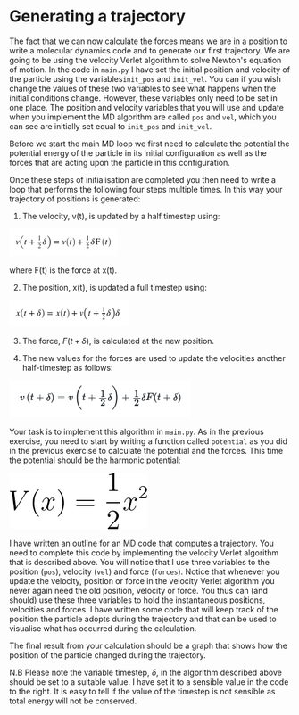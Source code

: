 # Generating a trajectory

The fact that we can now calculate the forces means we are in a position to write a molecular dynamics code and to generate our first trajectory.  We are going to be using the velocity Verlet algorithm to solve Newton's equation of motion.  In the code in `main.py` I have set the initial position and velocity of the particle using the variables`init_pos` and `init_vel`.  You can if you wish change the values of these two variables to see what happens when the initial conditions change.  However, these variables only need to be set in one place.  The position and velocity variables that you will use and update when you implement the MD algorithm are called `pos` and `vel`, which you can see are initially set equal to `init_pos` and `init_vel`.

Before we start the main MD loop we first need to calculate the potential the potential energy of the particle in its initial configuration as well as the forces that are acting upon the particle in this configuration.  

Once these steps of initialisation are completed you then need to write a loop that performs the following four steps multiple times.  In this way your trajectory of positions is generated:

1. The velocity, v(t), is updated by a half timestep using:

![](eq1.png)

where F(t) is the force at x(t).

2. The position, x(t), is updated a full timestep using:

![](eq2.png)

3. The force, $F(t+\delta)$, is calculated at the new position.

4. The new values for the forces are used to update the velocities another half-timestep as follows:

![](eq3.png)

Your task is to implement this algorithm in `main.py`.  As in the previous exercise, you need to start by writing a function called `potential` as you did in the previous exercise to calculate the potential and the forces.  This time the potential should be the harmonic potential:

![](eq4.png)

I have written an outline for an MD code that computes a trajectory.  You need to complete this code by implementing the velocity Verlet algorithm that is described above.  You will notice that I use three variables to the position (`pos`), velocity (`vel`) and force (`forces`).  Notice that whenever you update the velocity, position or force in the velocity Verlet algorithm you never again need the old position, velocity or force.  You thus can (and should) use these three variables to hold the instantaneous positions, velocities and forces.  I have written some code that will keep track of the position the particle adopts during the trajectory and that can be used to visualise what has occurred during the calculation.

The final result from your calculation should be a graph that shows how the position of the particle changed during the trajectory.  

N.B Please note the variable timestep, $\delta$, in the algorithm described above should be set to a suitable value.  I have set it to a sensible value in the code to the right.  It is easy to tell if the value of the timestep is not sensible as total energy will not be conserved.      



